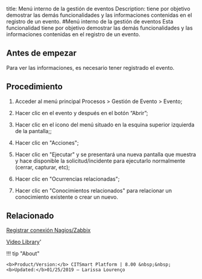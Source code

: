 title:  Menú interno de la gestión de eventos 
Description: tiene por objetivo demostrar las demás funcionalidades y las informaciones contenidas en el registro de un evento.
#Menú interno de la gestión de eventos
Esta funcionalidad tiene por objetivo demostrar las demás funcionalidades y las informaciones contenidas en el registro de un evento.

Antes de empezar
----------------

Para ver las informaciones, es necesario tener registrado el evento.

Procedimiento
-------------

1.  Acceder al menú principal Procesos \> Gestión de Evento \> Evento;

2.  Hacer clic en el evento y después en el botón “Abrir”;

3.  Hacer clic en el icono del menú situado en la esquina superior izquierda de
    la pantalla;;

4.  Hacer clic en "Acciones";

5.  Hacer clic en "Ejecutar" y se presentará una nueva pantalla que muestra y
    hace disponible la solicitud/incidente para ejecutarlo normalmente (cerrar,
    capturar, etc);

6.  Hacer clic en "Ocurrencias relacionadas";

7.  Hacer clic en "Conocimientos relacionados" para relacionar un conocimiento
    existente o crear un nuevo.

Relacionado
----------------

[Registrar conexión Nagios/Zabbix](/es-es/citsmart-platform-8/processes/event/configuration/register-nagios-zabbix-connection.html)

<i class='fa fa-youtube-play  fa-2x' style='color:#97ce17;vertical-align: middle;'> </i> [Video Library](https://www.youtube.com/playlist?list=PLB5qK2uzf2RNEIr_hUNAaOjTln3E-3K7n)'

!!! tip "About"

    <b>Product/Version:</b> CITSmart Platform | 8.00 &nbsp;&nbsp;
    <b>Updated:</b>01/25/2019 – Larissa Lourenço
